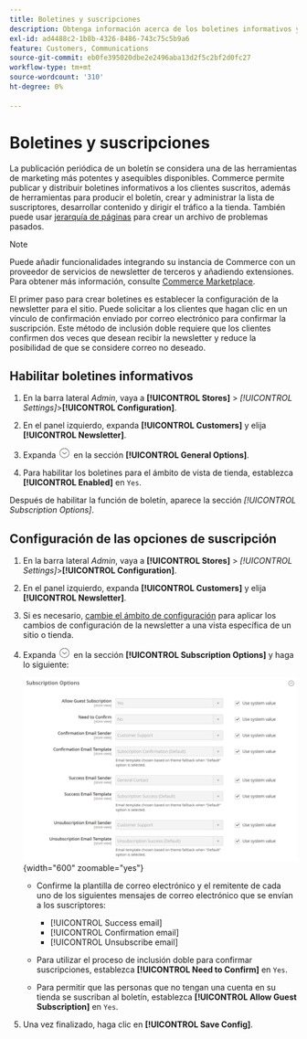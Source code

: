 ```yaml
---
title: Boletines y suscripciones
description: Obtenga información acerca de los boletines informativos y cómo habilitar esta función como herramienta promocional de bajo coste.
exl-id: ad4488c2-1b8b-4326-8486-743c75c5b9a6
feature: Customers, Communications
source-git-commit: eb0fe395020dbe2e2496aba13d2f5c2bf2d0fc27
workflow-type: tm+mt
source-wordcount: '310'
ht-degree: 0%

---
```


# Boletines y suscripciones

La publicación periódica de un boletín se considera una de las herramientas de marketing más potentes y asequibles disponibles. Commerce permite publicar y distribuir boletines informativos a los clientes suscritos, además de herramientas para producir el boletín, crear y administrar la lista de suscriptores, desarrollar contenido y dirigir el tráfico a la tienda. También puede usar [jerarquía de páginas](../content-design/page-hierarchy.md) para crear un archivo de problemas pasados.

>[!NOTE]
>
>Puede añadir funcionalidades integrando su instancia de Commerce con un proveedor de servicios de newsletter de terceros y añadiendo extensiones. Para obtener más información, consulte [Commerce Marketplace](../getting-started/commerce-marketplace.md).

El primer paso para crear boletines es establecer la configuración de la newsletter para el sitio. Puede solicitar a los clientes que hagan clic en un vínculo de confirmación enviado por correo electrónico para confirmar la suscripción. Este método de inclusión doble requiere que los clientes confirmen dos veces que desean recibir la newsletter y reduce la posibilidad de que se considere correo no deseado.

## Habilitar boletines informativos

1. En la barra lateral _Admin_, vaya a **[!UICONTROL Stores]** > _[!UICONTROL Settings]_>**[!UICONTROL Configuration]**.

1. En el panel izquierdo, expanda **[!UICONTROL Customers]** y elija **[!UICONTROL Newsletter]**.

1. Expanda ![Selector de expansión](../assets/icon-display-expand.png) en la sección **[!UICONTROL General Options]**.

1. Para habilitar los boletines para el ámbito de vista de tienda, establezca **[!UICONTROL Enabled]** en `Yes`.

Después de habilitar la función de boletín, aparece la sección _[!UICONTROL Subscription Options]_.

## Configuración de las opciones de suscripción

1. En la barra lateral _Admin_, vaya a **[!UICONTROL Stores]** > _[!UICONTROL Settings]_>**[!UICONTROL Configuration]**.

1. En el panel izquierdo, expanda **[!UICONTROL Customers]** y elija **[!UICONTROL Newsletter]**.

1. Si es necesario, [cambie el ámbito de configuración](../getting-started/websites-stores-views.md#scope-settings) para aplicar los cambios de configuración de la newsletter a una vista específica de un sitio o tienda.

1. Expanda ![Selector de expansión](../assets/icon-display-expand.png) en la sección **[!UICONTROL Subscription Options]** y haga lo siguiente:

   ![Configuración de clientes - suscripciones a boletines](../configuration-reference/customers/assets/newsletter-subscription-options.png){width="600" zoomable="yes"}

   - Confirme la plantilla de correo electrónico y el remitente de cada uno de los siguientes mensajes de correo electrónico que se envían a los suscriptores:

      - [!UICONTROL Success email]
      - [!UICONTROL Confirmation email]
      - [!UICONTROL Unsubscribe email]

   - Para utilizar el proceso de inclusión doble para confirmar suscripciones, establezca **[!UICONTROL Need to Confirm]** en `Yes`.

   - Para permitir que las personas que no tengan una cuenta en su tienda se suscriban al boletín, establezca **[!UICONTROL Allow Guest Subscription]** en `Yes`.

1. Una vez finalizado, haga clic en **[!UICONTROL Save Config]**.
